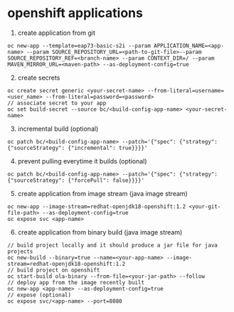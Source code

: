 # openshift applications

1. create application from git
```
oc new-app --template=eap73-basic-s2i --param APPLICATION_NAME=<app-name> --param SOURCE_REPOSITORY_URL=<path-to-git-file>--param SOURCE_REPOSITORY_REF=<branch-name> --param CONTEXT_DIR=/ --param MAVEN_MIRROR_URL=<maven-path> --as-deployment-config=true
```
2. create secrets
```
oc create secret generic <your-secret-name> --from-literal=username=<user_name> --from-literal=password=<password>
// associate secret to your app
oc set build-secret --source bc/<build-config-app-name> <your-secret-name>
```
3. incremental build (optional)
```
oc patch bc/<build-config-app-name> --patch='{"spec": {"strategy": {"sourceStrategy": {"incremental": true}}}}'
```
4. prevent pulling everytime it builds (optional)
```
oc patch bc/<build-config-app-name> --patch='{"spec": {"strategy": {"sourceStrategy": {"forcePull": false}}}}'
```
5. create application from image stream (java image stream)
```
oc new-app --image-stream=redhat-openjdk18-openshift:1.2 <your-git-file-path> --as-deployment-config=true
oc expose svc <app-name>
```
6. create application from binary build (java image stream)
```
// build project locally and it should produce a jar file for java projects
oc new-build --binary=true --name=<your-app-name> --image-stream=redhat-openjdk18-openshift:1.2
// build project on openshift
oc start-build ola-binary --from-file=<your-jar-path> --follow
// deploy app from the image recently built
oc new-app <app-name> --as-deployment-config=true
// expose (optional)
oc expose svc/<app-name> --port=8080
```
